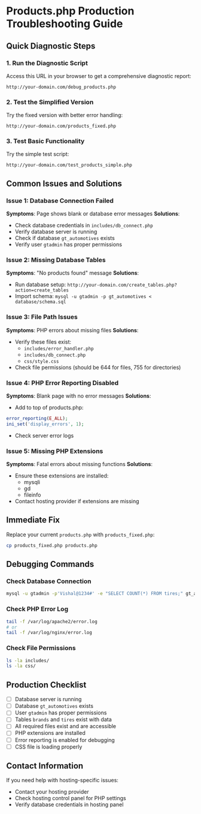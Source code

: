 # Products.php Production Troubleshooting Guide

## Quick Diagnostic Steps

### 1. Run the Diagnostic Script

Access this URL in your browser to get a comprehensive diagnostic report:

```
http://your-domain.com/debug_products.php
```

### 2. Test the Simplified Version

Try the fixed version with better error handling:

```
http://your-domain.com/products_fixed.php
```

### 3. Test Basic Functionality

Try the simple test script:

```
http://your-domain.com/test_products_simple.php
```

## Common Issues and Solutions

### Issue 1: Database Connection Failed

**Symptoms**: Page shows blank or database error messages
**Solutions**:

- Check database credentials in `includes/db_connect.php`
- Verify database server is running
- Check if database `gt_automotives` exists
- Verify user `gtadmin` has proper permissions

### Issue 2: Missing Database Tables

**Symptoms**: "No products found" message
**Solutions**:

- Run database setup: `http://your-domain.com/create_tables.php?action=create_tables`
- Import schema: `mysql -u gtadmin -p gt_automotives < database/schema.sql`

### Issue 3: File Path Issues

**Symptoms**: PHP errors about missing files
**Solutions**:

- Verify these files exist:
  - `includes/error_handler.php`
  - `includes/db_connect.php`
  - `css/style.css`
- Check file permissions (should be 644 for files, 755 for directories)

### Issue 4: PHP Error Reporting Disabled

**Symptoms**: Blank page with no error messages
**Solutions**:

- Add to top of products.php:

```php
error_reporting(E_ALL);
ini_set('display_errors', 1);
```

- Check server error logs

### Issue 5: Missing PHP Extensions

**Symptoms**: Fatal errors about missing functions
**Solutions**:

- Ensure these extensions are installed:
  - mysqli
  - gd
  - fileinfo
- Contact hosting provider if extensions are missing

## Immediate Fix

Replace your current `products.php` with `products_fixed.php`:

```bash
cp products_fixed.php products.php
```

## Debugging Commands

### Check Database Connection

```bash
mysql -u gtadmin -p'Vishal@1234#' -e "SELECT COUNT(*) FROM tires;" gt_automotives
```

### Check PHP Error Log

```bash
tail -f /var/log/apache2/error.log
# or
tail -f /var/log/nginx/error.log
```

### Check File Permissions

```bash
ls -la includes/
ls -la css/
```

## Production Checklist

- [ ] Database server is running
- [ ] Database `gt_automotives` exists
- [ ] User `gtadmin` has proper permissions
- [ ] Tables `brands` and `tires` exist with data
- [ ] All required files exist and are accessible
- [ ] PHP extensions are installed
- [ ] Error reporting is enabled for debugging
- [ ] CSS file is loading properly

## Contact Information

If you need help with hosting-specific issues:

- Contact your hosting provider
- Check hosting control panel for PHP settings
- Verify database credentials in hosting panel
